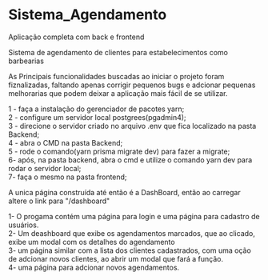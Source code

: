 # Sistema_Agendamento
Aplicação completa com back e frontend

Sistema de agendamento de clientes para estabelecimentos como barbearias</br >

As Principais funcionalidades buscadas ao iniciar o projeto foram fiznalizadas, faltando apenas corrigir pequenos bugs e adcionar pequenas</br >
melhorarias que podem deixar a aplicação mais fácil de se utilizar.</br >

1 - faça a instalação do gerenciador de pacotes yarn; </br >
2 - configure um servidor local postgrees(pgadmin4); </br >
3 - direcione o servidor criado no arquivo .env que fica localizado na pasta Backend; </br >
4 - abra o CMD na pasta Backend; </br >
5 - rode o comando(yarn prisma migrate dev) para fazer a migrate;  </br >
6-  após, na pasta backend, abra o cmd e utilize o comando yarn dev para rodar o servidor local; </br >
7-  faça o mesmo na pasta frontend;  </br >

A unica página construída até então é a DashBoard, então ao carregar altere o link para "/dashboard"

1- O progama contém uma página para login e uma página para cadastro de usuários.</br >
2- Um deashboard que exibe os agendamentos marcados, que ao clicado, exibe um modal com os detalhes do agendamento</br >
3- um página similar com a lista dos clientes cadastrados, com uma oção de adcionar novos clientes, ao abrir um modal que fará a função.</br >
4- uma página para adcionar novos agendamentos.</br >
